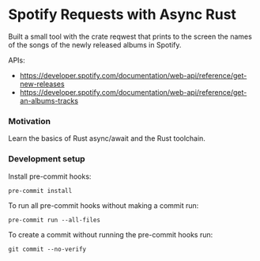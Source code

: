 # Spotify Requests with Async Rust

Built a small tool with the crate reqwest that prints to the screen the names of the songs of the newly released albums in Spotify.

APIs:

- https://developer.spotify.com/documentation/web-api/reference/get-new-releases
- https://developer.spotify.com/documentation/web-api/reference/get-an-albums-tracks

### Motivation

Learn the basics of Rust async/await and the Rust toolchain.

### Development setup

Install pre-commit hooks:

```shell
pre-commit install
```

To run all pre-commit hooks without making a commit run:

```shell
pre-commit run --all-files
```

To create a commit without running the pre-commit hooks run:

```shell
git commit --no-verify
```


